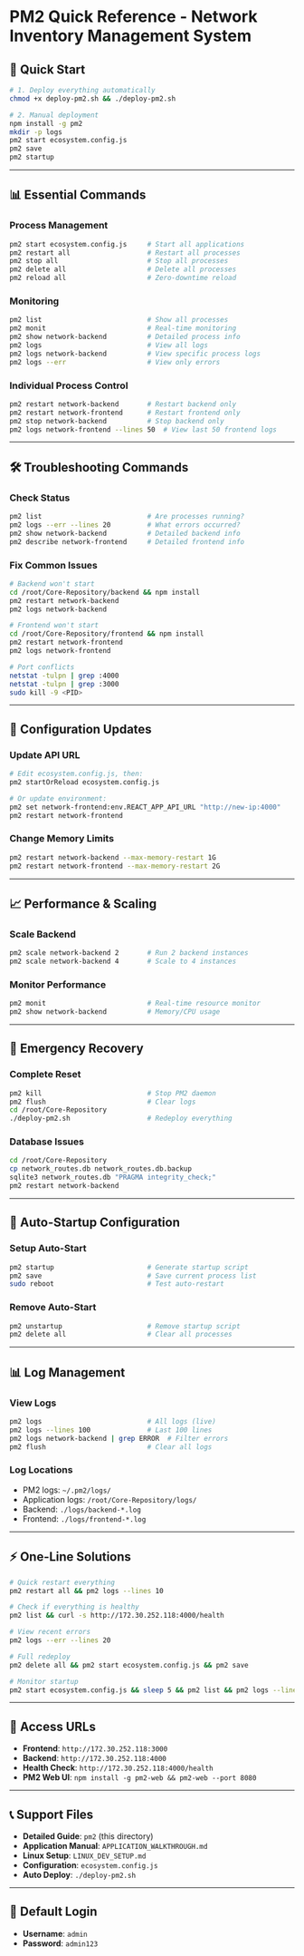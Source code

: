 # PM2 Quick Reference - Network Inventory Management System

## 🚀 **Quick Start**

```bash
# 1. Deploy everything automatically
chmod +x deploy-pm2.sh && ./deploy-pm2.sh

# 2. Manual deployment
npm install -g pm2
mkdir -p logs
pm2 start ecosystem.config.js
pm2 save
pm2 startup
```

---

## 📊 **Essential Commands**

### **Process Management**
```bash
pm2 start ecosystem.config.js     # Start all applications
pm2 restart all                   # Restart all processes
pm2 stop all                      # Stop all processes
pm2 delete all                    # Delete all processes
pm2 reload all                    # Zero-downtime reload
```

### **Monitoring**
```bash
pm2 list                          # Show all processes
pm2 monit                         # Real-time monitoring
pm2 show network-backend          # Detailed process info
pm2 logs                          # View all logs
pm2 logs network-backend          # View specific process logs
pm2 logs --err                    # View only errors
```

### **Individual Process Control**
```bash
pm2 restart network-backend       # Restart backend only
pm2 restart network-frontend      # Restart frontend only
pm2 stop network-backend          # Stop backend only
pm2 logs network-frontend --lines 50  # View last 50 frontend logs
```

---

## 🛠️ **Troubleshooting Commands**

### **Check Status**
```bash
pm2 list                          # Are processes running?
pm2 logs --err --lines 20         # What errors occurred?
pm2 show network-backend          # Detailed backend info
pm2 describe network-frontend     # Detailed frontend info
```

### **Fix Common Issues**
```bash
# Backend won't start
cd /root/Core-Repository/backend && npm install
pm2 restart network-backend
pm2 logs network-backend

# Frontend won't start  
cd /root/Core-Repository/frontend && npm install
pm2 restart network-frontend
pm2 logs network-frontend

# Port conflicts
netstat -tulpn | grep :4000
netstat -tulpn | grep :3000
sudo kill -9 <PID>
```

---

## 🔧 **Configuration Updates**

### **Update API URL**
```bash
# Edit ecosystem.config.js, then:
pm2 startOrReload ecosystem.config.js

# Or update environment:
pm2 set network-frontend:env.REACT_APP_API_URL "http://new-ip:4000"
pm2 restart network-frontend
```

### **Change Memory Limits**
```bash
pm2 restart network-backend --max-memory-restart 1G
pm2 restart network-frontend --max-memory-restart 2G
```

---

## 📈 **Performance & Scaling**

### **Scale Backend**
```bash
pm2 scale network-backend 2       # Run 2 backend instances
pm2 scale network-backend 4       # Scale to 4 instances
```

### **Monitor Performance**
```bash
pm2 monit                         # Real-time resource monitor
pm2 show network-backend          # Memory/CPU usage
```

---

## 🚨 **Emergency Recovery**

### **Complete Reset**
```bash
pm2 kill                          # Stop PM2 daemon
pm2 flush                         # Clear logs
cd /root/Core-Repository
./deploy-pm2.sh                   # Redeploy everything
```

### **Database Issues**
```bash
cd /root/Core-Repository
cp network_routes.db network_routes.db.backup
sqlite3 network_routes.db "PRAGMA integrity_check;"
pm2 restart network-backend
```

---

## 📝 **Auto-Startup Configuration**

### **Setup Auto-Start**
```bash
pm2 startup                       # Generate startup script
pm2 save                          # Save current process list
sudo reboot                       # Test auto-restart
```

### **Remove Auto-Start**
```bash
pm2 unstartup                     # Remove startup script
pm2 delete all                    # Clear all processes
```

---

## 📊 **Log Management**

### **View Logs**
```bash
pm2 logs                          # All logs (live)
pm2 logs --lines 100              # Last 100 lines
pm2 logs network-backend | grep ERROR  # Filter errors
pm2 flush                         # Clear all logs
```

### **Log Locations**
- PM2 logs: `~/.pm2/logs/`
- Application logs: `/root/Core-Repository/logs/`
- Backend: `./logs/backend-*.log`
- Frontend: `./logs/frontend-*.log`

---

## ⚡ **One-Line Solutions**

```bash
# Quick restart everything
pm2 restart all && pm2 logs --lines 10

# Check if everything is healthy
pm2 list && curl -s http://172.30.252.118:4000/health

# View recent errors
pm2 logs --err --lines 20

# Full redeploy
pm2 delete all && pm2 start ecosystem.config.js && pm2 save

# Monitor startup
pm2 start ecosystem.config.js && sleep 5 && pm2 list && pm2 logs --lines 5
```

---

## 🔗 **Access URLs**

- **Frontend**: `http://172.30.252.118:3000`
- **Backend**: `http://172.30.252.118:4000`
- **Health Check**: `http://172.30.252.118:4000/health`
- **PM2 Web UI**: `npm install -g pm2-web && pm2-web --port 8080`

---

## 📞 **Support Files**

- **Detailed Guide**: `pm2` (this directory)
- **Application Manual**: `APPLICATION_WALKTHROUGH.md`
- **Linux Setup**: `LINUX_DEV_SETUP.md`
- **Configuration**: `ecosystem.config.js`
- **Auto Deploy**: `./deploy-pm2.sh`

---

## 🎯 **Default Login**

- **Username**: `admin`
- **Password**: `admin123` 